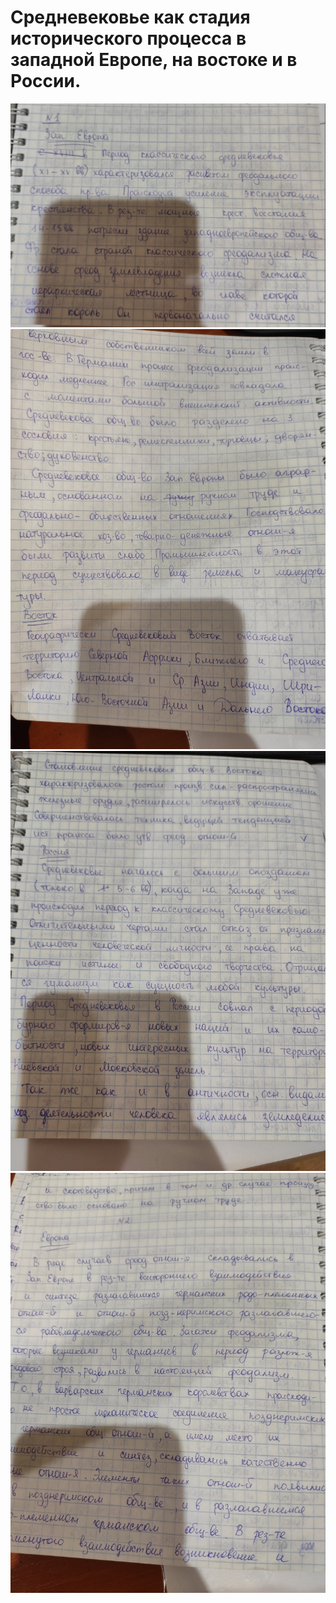﻿# Средневековье как стадия исторического процесса в западной Европе, на востоке и в России.

![](./1.jpg)
![](./2.jpg)
![](./3.jpg)
![](./4.jpg)
